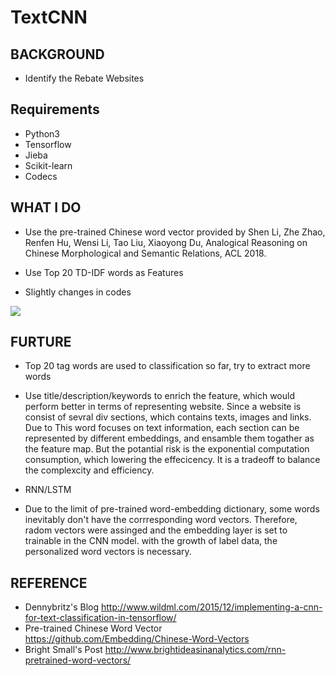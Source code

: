 # TextCNN

## BACKGROUND
- Identify the Rebate Websites 

## Requirements
- Python3
- Tensorflow
- Jieba
- Scikit-learn
- Codecs

## WHAT I DO
- Use the pre-trained Chinese word vector provided by Shen Li, Zhe Zhao, Renfen Hu, Wensi Li, Tao Liu, Xiaoyong Du, Analogical Reasoning on Chinese Morphological and Semantic Relations, ACL 2018.

- Use Top 20 TD-IDF words as Features 

- Slightly changes in codes

<img src="./embedding.gif"><br>

## FURTURE

- Top 20 tag words are used to classification so far, try to extract more words 
- Use title/description/keywords to enrich the feature, which would perform better in terms of representing website. Since a website is consist of sevral div sections, which contains texts, images and links. Due to This word focuses on text information, each section can be represented by different embeddings, and ensamble them togather as the feature map. But the potantial risk is the exponential computation consumption, which lowering the effecicency. It is a tradeoff to balance the complexcity and efficiency.

- RNN/LSTM 
- Due to the limit of pre-trained word-embedding dictionary, some words inevitably don't have the corrresponding word vectors. Therefore, radom vectors were assinged and the embedding layer is set to trainable in the CNN model. with the growth of label data, the personalized word vectors is necessary.

## REFERENCE
- Dennybritz's Blog  http://www.wildml.com/2015/12/implementing-a-cnn-for-text-classification-in-tensorflow/
- Pre-trained Chinese Word Vector https://github.com/Embedding/Chinese-Word-Vectors
- Bright Small's Post http://www.brightideasinanalytics.com/rnn-pretrained-word-vectors/


